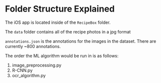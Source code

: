# Folder Structure Explained

The iOS app is located inside of the `RecipeBox` folder.

The `data` folder contains all of the recipe photos in a jpg format

`annotations.json` is the annotations for the images in the dataset. There are currently ~800 annotations.

The order the ML algorithm would be run in is as follows:

1. image_preprocessing.py
2. R-CNN.py
3. ocr_algorithm.py
